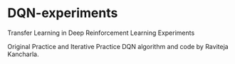 # DQN-experiments
Transfer Learning in Deep Reinforcement Learning Experiments

Original Practice and Iterative Practice DQN algorithm and code by Raviteja Kancharla.

